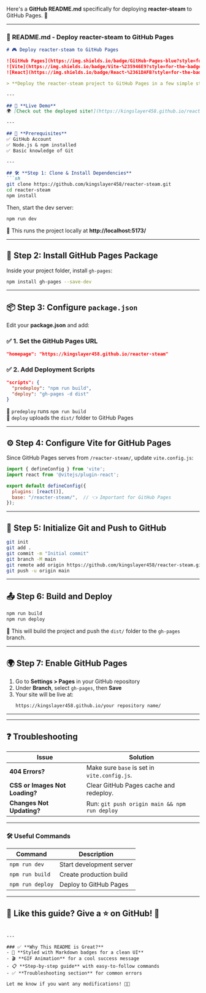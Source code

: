 Here's a **GitHub README.md** specifically for deploying **reacter-steam** to GitHub Pages. 🚀  

---

### 📜 **README.md - Deploy reacter-steam to GitHub Pages**  

```md
# 🎮 Deploy reacter-steam to GitHub Pages  

![GitHub Pages](https://img.shields.io/badge/GitHub-Pages-blue?style=for-the-badge&logo=github)  
![Vite](https://img.shields.io/badge/Vite-%235946E9?style=for-the-badge&logo=vite&logoColor=white)  
![React](https://img.shields.io/badge/React-%2361DAFB?style=for-the-badge&logo=react&logoColor=black)  

> **Deploy the reacter-steam project to GitHub Pages in a few simple steps!** 🚀  

---

## 🎯 **Live Demo**
🌍 [Check out the deployed site!](https://kingslayer458.github.io/reacter-steam/)  

---

## 📌 **Prerequisites**
✅ GitHub Account  
✅ Node.js & npm installed  
✅ Basic knowledge of Git  

---

## 🛠️ **Step 1: Clone & Install Dependencies**
```sh
git clone https://github.com/kingslayer458/reacter-steam.git
cd reacter-steam
npm install
```
Then, start the dev server:
```sh
npm run dev
```
🔹 This runs the project locally at **http://localhost:5173/**  

---

## 🔧 **Step 2: Install GitHub Pages Package**
Inside your project folder, install `gh-pages`:
```sh
npm install gh-pages --save-dev
```

---

## 📦 **Step 3: Configure `package.json`**
Edit your **package.json** and add:  

### ✅ **1. Set the GitHub Pages URL**
```json
"homepage": "https://kingslayer458.github.io/reacter-steam"
```

### ✅ **2. Add Deployment Scripts**
```json
"scripts": {
  "predeploy": "npm run build",
  "deploy": "gh-pages -d dist"
}
```
🔹 `predeploy` runs `npm run build`  
🔹 `deploy` uploads the `dist/` folder to GitHub Pages  

---

## ⚙️ **Step 4: Configure Vite for GitHub Pages**
Since GitHub Pages serves from `/reacter-steam/`, update `vite.config.js`:
```js
import { defineConfig } from 'vite';
import react from '@vitejs/plugin-react';

export default defineConfig({
  plugins: [react()],
  base: "/reacter-steam/",  // 👈 Important for GitHub Pages
});
```

---

## 🔗 **Step 5: Initialize Git and Push to GitHub**
```sh
git init
git add .
git commit -m "Initial commit"
git branch -M main
git remote add origin https://github.com/kingslayer458/reacter-steam.git
git push -u origin main
```

---

## 📤 **Step 6: Build and Deploy**
```sh
npm run build
npm run deploy
```
🎉 This will build the project and push the `dist/` folder to the `gh-pages` branch.  

---

## 🌍 **Step 7: Enable GitHub Pages**
1. Go to **Settings > Pages** in your GitHub repository  
2. Under **Branch**, select `gh-pages`, then **Save**  
3. Your site will be live at:  
   ```
   https://kingslayer458.github.io/your repository name/
   ```

---

---

## ❓ **Troubleshooting**
| Issue | Solution |
|--------|---------|
| **404 Errors?** | Make sure `base` is set in `vite.config.js`. |
| **CSS or Images Not Loading?** | Clear GitHub Pages cache and redeploy. |
| **Changes Not Updating?** | Run: `git push origin main && npm run deploy` |

---

### 🛠 **Useful Commands**
| Command | Description |
|---------|-------------|
| `npm run dev` | Start development server |
| `npm run build` | Create production build |
| `npm run deploy` | Deploy to GitHub Pages |

---

## 📌 **Like this guide? Give a ⭐ on GitHub!** 🌟  
```

---

### ✅ **Why This README is Great?**
- 🎨 **Styled with Markdown badges for a clean UI**
- 🎬 **GIF Animation** for a cool success message  
- 📋 **Step-by-step guide** with easy-to-follow commands  
- ✅ **Troubleshooting section** for common errors  

Let me know if you want any modifications! 🚀🔥

